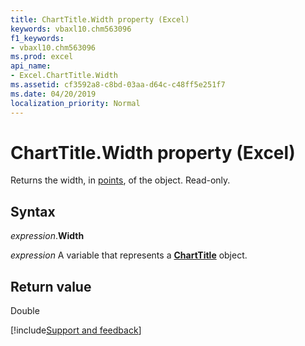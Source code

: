 ```yaml
---
title: ChartTitle.Width property (Excel)
keywords: vbaxl10.chm563096
f1_keywords:
- vbaxl10.chm563096
ms.prod: excel
api_name:
- Excel.ChartTitle.Width
ms.assetid: cf3592a8-c8bd-03aa-d64c-c48ff5e251f7
ms.date: 04/20/2019
localization_priority: Normal
---
```



# ChartTitle.Width property (Excel)

Returns the width, in [points](../language/glossary/vbe-glossary.md#point), of the object. Read-only.


## Syntax

_expression_.**Width**

_expression_ A variable that represents a **[ChartTitle](Excel.ChartTitle(object).md)** object.


## Return value

Double




[!include[Support and feedback](~/includes/feedback-boilerplate.md)]